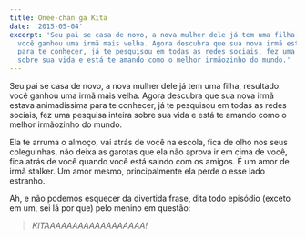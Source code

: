 ```yaml
---
title: Onee-chan ga Kita
date: '2015-05-04'
excerpt: 'Seu pai se casa de novo, a nova mulher dele já tem uma filha, resultado:
  você ganhou uma irmã mais velha. Agora descubra que sua nova irmã estava animadíssima
  para te conhecer, já te pesquisou em todas as redes sociais, fez uma pesquisa inteira
  sobre sua vida e está te amando como o melhor irmãozinho do mundo.'
---
```




Seu pai se casa de novo, a nova mulher dele já tem uma filha, resultado:
você ganhou uma irmã mais velha. Agora descubra que sua nova irmã estava
animadíssima para te conhecer, já te pesquisou em todas as redes
sociais, fez uma pesquisa inteira sobre sua vida e está te amando como o
melhor irmãozinho do mundo.

Ela te arruma o almoço, vai atrás de você na escola, fica de olho nos
seus coleguinhas, não deixa as garotas que ela não aprova ir em cima de
você, fica atrás de você quando você está saindo com os amigos. É um
amor de irmã stalker. Um amor mesmo, principalmente ela perde o esse
lado estranho.

Ah, e não podemos esquecer da divertida frase, dita todo episódio
(exceto em um, sei lá por que) pelo menino em questão:

> *KITAAAAAAAAAAAAAAAAAA!*


